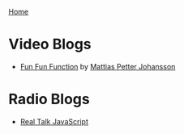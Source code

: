[Home](../README.md)

# Video Blogs

- [Fun Fun Function](https://www.youtube.com/channel/UCO1cgjhGzsSYb1rsB4bFe4Q) by [Mattias Petter Johansson](https://twitter.com/mpjme)

# Radio Blogs

- [Real Talk JavaScript](https://realtalkjavascript.simplecast.fm/)
